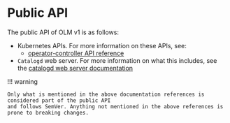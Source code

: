 # Public API
The public API of OLM v1 is as follows:

- Kubernetes APIs. For more information on these APIs, see:
    - [operator-controller API reference](../api-reference/operator-controller-api-reference.md)
- `Catalogd` web server. For more information on what this includes, see the [catalogd web server documentation](../api-reference/catalogd-webserver.md)

!!! warning

    Only what is mentioned in the above documentation references is considered part of the public API
    and follows SemVer. Anything not mentioned in the above references is prone to breaking changes.
